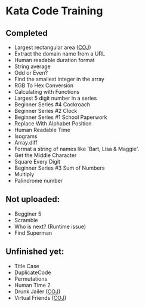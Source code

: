 # Kata Code Training

## Completed
- Largest rectangular area ([COJ](http://coj.uci.cu/24h/problem.xhtml?pid=1636))
- Extract the domain name from a URL
- Human readable duration format
- String average
- Odd or Even?
- Find the smallest integer in the array
- RGB To Hex Conversion
- Calculating with Functions
- Largest 5 digit number in a series
- Beginner Series #4 Cockroach
- Beginner Series #2 Clock
- Beginner Series #1 School Paperwork
- Replace With Alphabet Position
- Human Readable Time
- Isograms
- Array.diff
- Format a string of names like 'Bart, Lisa & Maggie'.
- Get the Middle Character
- Square Every Digit
- Beginner Series #3 Sum of Numbers
- Multiply
- Palindrome number

## Not uploaded:
- Begginer 5
- Scramble
- Who is next?  (Runtime issue)
- Find Superman

## Unfinished yet:
- Title Case
- DuplicateCode
- Permutations
- Human Time 2
- Drunk Jailer ([COJ](http://coj.uci.cu/24h/problem.xhtml?pid=1118))
- Virtual Friends ([COJ](http://coj.uci.cu/24h/problem.xhtml?pid=1094))
